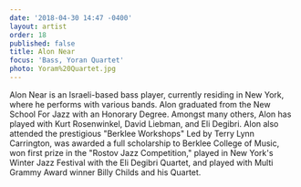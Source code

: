 ```yaml
---
date: '2018-04-30 14:47 -0400'
layout: artist
order: 18
published: false
title: Alon Near
focus: 'Bass, Yoran Quartet'
photo: Yoram%20Quartet.jpg
---
```

Alon Near is an Israeli-based bass player, currently residing in New York, where he performs with various bands. Alon graduated from the New School For Jazz with an Honorary Degree. Amongst many others, Alon has played with Kurt Rosenwinkel, David Liebman, and Eli Degibri. Alon also attended the prestigious "Berklee Workshops" Led by Terry Lynn Carrington, was awarded a full scholarship to Berklee College of Music, won first prize in the "Rostov Jazz Competition," played in New York's Winter Jazz Festival with the Eli Degibri Quartet, and played with Multi Grammy Award winner Billy Childs and his Quartet.
